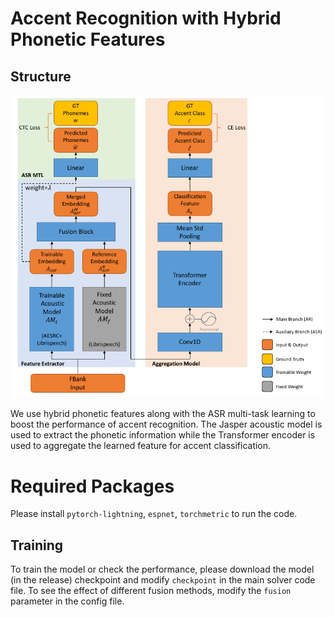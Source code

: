 # Accent Recognition with Hybrid Phonetic Features

## Structure

![image-20210907201251135](README_IMGS/image-20210907201251135.png)

We use hybrid phonetic features along with the ASR multi-task learning to boost the performance of accent recognition. The Jasper acoustic model is used to extract the phonetic information while the Transformer encoder is used to aggregate the learned feature for accent classification.

# Required Packages

Please install `pytorch-lightning`, `espnet`, `torchmetric` to run the code.

## Training

To train the model or check the performance, please download the model (in the release) checkpoint and modify `checkpoint` in the main solver code file. To see the effect of different fusion methods, modify the `fusion` parameter in the config file.